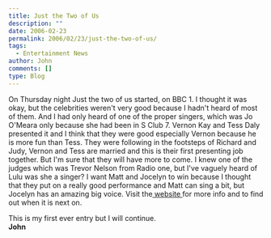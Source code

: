 ```yaml
---
title: Just the Two of Us
description: ""
date: 2006-02-23
permalink: 2006/02/23/just-the-two-of-us/
tags:
  - Entertainment News
author: John
comments: []
type: Blog
---
```


On Thursday night Just the two of us started, on BBC 1. I thought it was
okay, but the celebrities weren\'t very good because I hadn\'t heard of
most of them. And I had only heard of one of the proper singers, which
was Jo O\'Meara only because she had been in S Club 7. Vernon Kay and
Tess Daly presented it and I think that they were good especially Vernon
because he is more fun than Tess. They were following in the footsteps
of Richard and Judy, Vernon and Tess are married and this is their first
presenting job together. But I\'m sure that they will have more to come.
I knew one of the judges which was Trevor Nelson from Radio one, but
I\'ve vaguely heard of Lulu was she a singer? I want Matt and Jocelyn to
win because I thought that they put on a really good performance and
Matt can sing a bit, but Jocelyn has an amazing big voice. Visit the[
website ][1]for more info and to find out when it is next on.

This is my first ever entry but I will continue.  
 **John**



[1]: https://www.bbc.co.uk/justthetwoofus/
